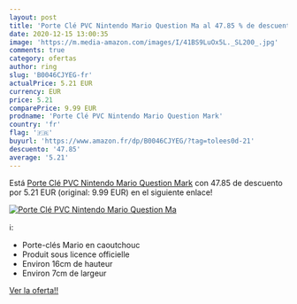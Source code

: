 ```yaml
---
layout: post
title: 'Porte Clé PVC Nintendo Mario Question Ma al 47.85 % de descuento'
date: 2020-12-15 13:00:35
image: 'https://m.media-amazon.com/images/I/41BS9LuOx5L._SL200_.jpg'
comments: true
category: ofertas
author: ring
slug: 'B0046CJYEG-fr'
actualPrice: 5.21 EUR
currency: EUR
price: 5.21
comparePrice: 9.99 EUR
prodname: 'Porte Clé PVC Nintendo Mario Question Mark'
country: 'fr'
flag: '🇫🇷'
buyurl: 'https://www.amazon.fr/dp/B0046CJYEG/?tag=tolees0d-21'
descuento: '47.85'
average: '5.21'
---
```


Está [Porte Clé PVC Nintendo Mario Question Mark](https://www.amazon.fr/dp/B0046CJYEG/?tag=tolees0d-21) con 47.85 de descuento por 5.21 EUR (original: 9.99 EUR) en el siguiente enlace!

[![Porte Clé PVC Nintendo Mario Question Ma](https://m.media-amazon.com/images/I/41BS9LuOx5L._SL200_.jpg)](https://www.amazon.fr/dp/B0046CJYEG/?tag=tolees0d-21)

ℹ️:

- Porte-clés Mario en caoutchouc
- Produit sous licence officielle
- Environ 16cm de hauteur
- Environ 7cm de largeur

[Ver la oferta!!](https://www.amazon.fr/dp/B0046CJYEG/?tag=tolees0d-21)
